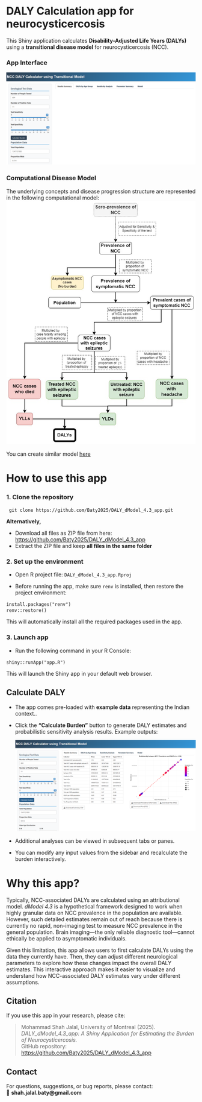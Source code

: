 # **DALY Calculation app for neurocysticercosis**

This Shiny application calculates **Disability-Adjusted Life Years (DALYs)** using a **transitional disease model** for neurocysticercosis (NCC).

### App Interface

![App interface](https://github.com/Baty2025/DALY_dModel_4.3_app/blob/main/WWW/exmpl_interface.PNG)

### Computational Disease Model

The underlying concepts and disease progression structure are represented in the following computational model: ![Model](https://github.com/Baty2025/DALY_dModel_4.3_app/blob/main/WWW/model_4.3.jpg)

You can create similar model [here](https://baty2025.shinyapps.io/Code/)

# **How to use this app**

### **1. Clone the repository**

```         
 git clone https://github.com/Baty2025/DALY_dModel_4.3_app.git 
```

**Alternatively,**

-   Download all files as ZIP file from here: <https://github.com/Baty2025/DALY_dModel_4.3_app>
-   Extract the ZIP file and keep **all files in the same folder**

### 2. Set up the environment

-   Open R project file: `DALY_dModel_4.3_app.Rproj`

-   Before running the app, make sure `renv` is installed, then restore the project environment:

```         
install.packages("renv") 
renv::restore()
```

This will automatically install all the required packages used in the app.

### 3. Launch app

-   Run the following command in your R Console:

```         
shiny::runApp("app.R")
```

This will launch the Shiny app in your default web browser.

## Calculate DALY

-   The app comes pre-loaded with **example data** representing the Indian context..

-   Click the **“Calculate Burden”** button to generate DALY estimates and probabilistic sensitivity analysis results. Example outputs:

    ![Results](https://github.com/Baty2025/DALY_dModel_4.3_app/blob/main/WWW/results.PNG)

-   Additional analyses can be viewed in subsequent tabs or panes.

-   You can modify any input values from the sidebar and recalculate the burden interactively.

# Why this app?

Typically, NCC-associated DALYs are calculated using an attributional model. *dModel 4.3* is a hypothetical framework designed to work when highly granular data on NCC prevalence in the population are available. However, such detailed estimates remain out of reach because there is currently no rapid, non-imaging test to measure NCC prevalence in the general population. Brain imaging—the only reliable diagnostic tool—cannot ethically be applied to asymptomatic individuals.

Given this limitation, this app allows users to first calculate DALYs using the data they currently have. Then, they can adjust different neurological parameters to explore how these changes impact the overall DALY estimates. This interactive approach makes it easier to visualize and understand how NCC-associated DALY estimates vary under different assumptions.

## **Citation**

If you use this app in your research, please cite:

> Mohammad Shah Jalal, University of Montreal (2025). *DALY_dModel_4.3_app: A Shiny Application for Estimating the Burden of Neurocysticercosis.*\
> GitHub repository: <https://github.com/Baty2025/DALY_dModel_4.3_app>

## **Contact**

For questions, suggestions, or bug reports, please contact:\
📧 **shah.jalal.baty\@gmail.com**
